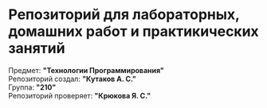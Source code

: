 # Репозиторий для лабораторных, домашних работ и практикических занятий
Предмет: **"Технологии Программирования"**  
Репозиторий создал: **"Кутаков А. С."**  
Группа: **"210"**  
Репозиторий проверяет: **"Крюкова Я. С."**  